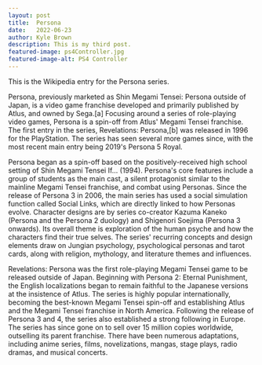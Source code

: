 ```yaml
---
layout: post
title:  Persona
date:   2022-06-23
author: Kyle Brown
description: This is my third post.
featured-image: ps4Controller.jpg
featured-image-alt: PS4 Controller
---
```


This is the Wikipedia entry for the Persona series.

Persona, previously marketed as Shin Megami Tensei: Persona outside of Japan, is a video game franchise developed and primarily published by Atlus, and owned by Sega.[a] Focusing around a series of role-playing video games, Persona is a spin-off from Atlus' Megami Tensei franchise. The first entry in the series, Revelations: Persona,[b] was released in 1996 for the PlayStation. The series has seen several more games since, with the most recent main entry being 2019's Persona 5 Royal.

Persona began as a spin-off based on the positively-received high school setting of Shin Megami Tensei If... (1994). Persona's core features include a group of students as the main cast, a silent protagonist similar to the mainline Megami Tensei franchise, and combat using Personas. Since the release of Persona 3 in 2006, the main series has used a social simulation function called Social Links, which are directly linked to how Personas evolve. Character designs are by series co-creator Kazuma Kaneko (Persona and the Persona 2 duology) and Shigenori Soejima (Persona 3 onwards). Its overall theme is exploration of the human psyche and how the characters find their true selves. The series' recurring concepts and design elements draw on Jungian psychology, psychological personas and tarot cards, along with religion, mythology, and literature themes and influences.

Revelations: Persona was the first role-playing Megami Tensei game to be released outside of Japan. Beginning with Persona 2: Eternal Punishment, the English localizations began to remain faithful to the Japanese versions at the insistence of Atlus. The series is highly popular internationally, becoming the best-known Megami Tensei spin-off and establishing Atlus and the Megami Tensei franchise in North America. Following the release of Persona 3 and 4, the series also established a strong following in Europe. The series has since gone on to sell over 15 million copies worldwide, outselling its parent franchise. There have been numerous adaptations, including anime series, films, novelizations, mangas, stage plays, radio dramas, and musical concerts.
